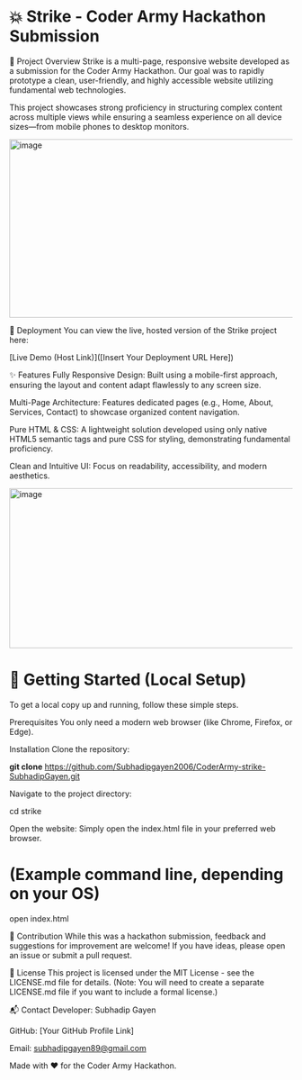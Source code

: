 # 💥 Strike - Coder Army Hackathon Submission
<!--
A strong README starts with a clear title, a brief description,
and visual cues like badges.
-->

🎯 Project Overview
Strike is a multi-page, responsive website developed as a submission for the Coder Army Hackathon. Our goal was to rapidly prototype a clean, user-friendly, and highly accessible website utilizing fundamental web technologies.

This project showcases strong proficiency in structuring complex content across multiple views while ensuring a seamless experience on all device sizes—from mobile phones to desktop monitors.

<img width="683" height="317" alt="image" src="https://github.com/user-attachments/assets/accced07-cef2-4715-bba9-a06597a6c211" />


🔗 Deployment
You can view the live, hosted version of the Strike project here:

[Live Demo (Host Link)]([Insert Your Deployment URL Here])

✨ Features
Fully Responsive Design: Built using a mobile-first approach, ensuring the layout and content adapt flawlessly to any screen size.

Multi-Page Architecture: Features dedicated pages (e.g., Home, About, Services, Contact) to showcase organized content navigation.

Pure HTML & CSS: A lightweight solution developed using only native HTML5 semantic tags and pure CSS for styling, demonstrating fundamental proficiency.

Clean and Intuitive UI: Focus on readability, accessibility, and modern aesthetics.

<img width="676" height="284" alt="image" src="https://github.com/user-attachments/assets/29f3d86a-6f8d-4845-b126-18e3ba159977" />

# 🚀 Getting Started (Local Setup)
To get a local copy up and running, follow these simple steps.

Prerequisites
You only need a modern web browser (like Chrome, Firefox, or Edge).

Installation
Clone the repository:

**git clone** https://github.com/Subhadipgayen2006/CoderArmy-strike-SubhadipGayen.git

Navigate to the project directory:

cd strike

Open the website:
Simply open the index.html file in your preferred web browser.

# (Example command line, depending on your OS)
open index.html

🤝 Contribution
While this was a hackathon submission, feedback and suggestions for improvement are welcome! If you have ideas, please open an issue or submit a pull request.

📄 License
This project is licensed under the MIT License - see the LICENSE.md file for details.
(Note: You will need to create a separate LICENSE.md file if you want to include a formal license.)

📬 Contact
Developer: Subhadip Gayen

GitHub: [Your GitHub Profile Link]

Email: subhadipgayen89@gmail.com

Made with ❤️ for the Coder Army Hackathon.
